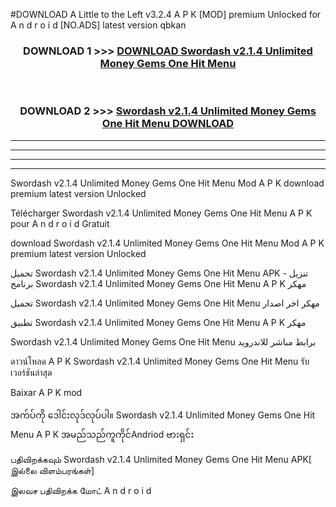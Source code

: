 #DOWNLOAD A Little to the Left v3.2.4 A P K [MOD] premium Unlocked for A n d r o i d [NO.ADS] latest version qbkan 



<div align="center">

<h3>DOWNLOAD 1 >>> <a href="https://downloadmod1.web.app/?judul=Swordash v2.1.4 Unlimited Money Gems One Hit Menu ">DOWNLOAD Swordash v2.1.4 Unlimited Money Gems One Hit Menu </a></h3><br>

<h3>DOWNLOAD 2 >>> <a href="https://downloadmod1.web.app/?judul=Swordash v2.1.4 Unlimited Money Gems One Hit Menu ">Swordash v2.1.4 Unlimited Money Gems One Hit Menu  DOWNLOAD </a></h3>

</div>


----------------------------------------------------------

----------------------------------------------------------

----------------------------------------------------------

----------------------------------------------------------


Swordash v2.1.4 Unlimited Money Gems One Hit Menu  Mod A P K download premium latest version Unlocked

Télécharger Swordash v2.1.4 Unlimited Money Gems One Hit Menu  A P K pour A n d r o i d Gratuit

download Swordash v2.1.4 Unlimited Money Gems One Hit Menu  Mod A P K premium latest version Unlocked

تحميل Swordash v2.1.4 Unlimited Money Gems One Hit Menu  APK - تنزيل برنامج Swordash v2.1.4 Unlimited Money Gems One Hit Menu  A P K مهكر

تحميل Swordash v2.1.4 Unlimited Money Gems One Hit Menu  مهكر اخر اصدار

تطبيق Swordash v2.1.4 Unlimited Money Gems One Hit Menu  A P K مهكر

Swordash v2.1.4 Unlimited Money Gems One Hit Menu  برابط مباشر للاندرويد

ดาวน์โหลด A P K Swordash v2.1.4 Unlimited Money Gems One Hit Menu  รับเวอร์ชันล่าสุด

Baixar A P K mod

အက်ပ်ကို ဒေါင်းလုဒ်လုပ်ပါ။ Swordash v2.1.4 Unlimited Money Gems One Hit Menu  A P K အမည်သည်ကူကိုင်Andriod ဗားရှင်း

பதிவிறக்கவும் Swordash v2.1.4 Unlimited Money Gems One Hit Menu  APK[ இல்லை விளம்பரங்கள்] 
 
இலவச பதிவிறக்க மோட் A n d r o i d



